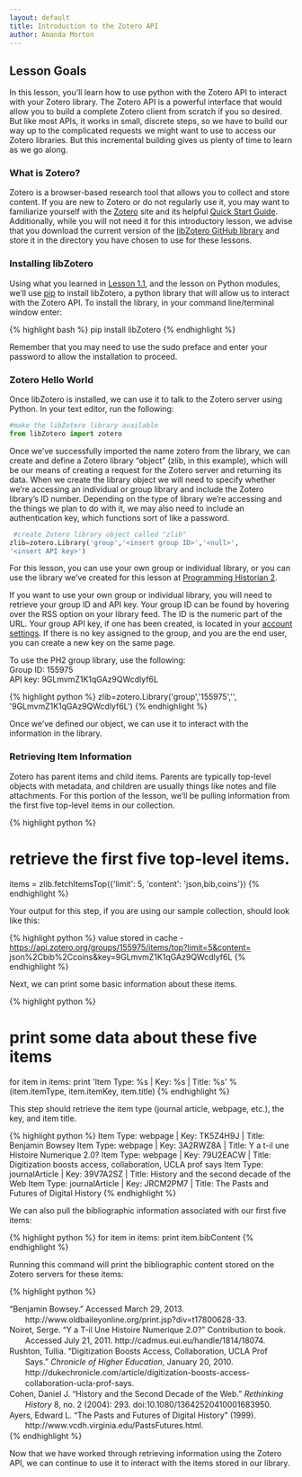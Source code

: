 ```yaml
---
layout: default
title: Introduction to the Zotero API
author: Amanda Morton
---
```


Lesson Goals
------------

In this lesson, you’ll learn how to use python with the Zotero API to interact with your Zotero library. The Zotero API is a powerful interface that would allow you to build a complete Zotero client from scratch if you so desired. But like most APIs, it works in small,
discrete steps, so we have to build our way up to the complicated
requests we might want to use to access our Zotero libraries. But this
incremental building gives us plenty of time to learn as we go along.

### What is Zotero?

Zotero is a browser-based research tool that allows you to collect and
store content. If you are new to Zotero or do not regularly use it, you
may want to familiarize yourself with the [Zotero](http://zotero.org)
site and its helpful [Quick Start
Guide](https://www.zotero.org/support/quick_start_guide). Additionally,
while you will not need it for this introductory lesson, we advise that
you download the current version of the [libZotero GitHub
library](https://github.com/fcheslack/libZotero) and store it in the
directory you have chosen to use for these lessons.

### Installing libZotero

Using what you learned in [Lesson
1.1](lesson-1-1-introduction-and-installation), and the lesson on Python
modules, we’ll use [pip](”http://www.pip-installer.org/en/latest/”) to
install libZotero, a python library that will allow us to interact with
the Zotero API. To install the library, in your command line/terminal
window enter:

{% highlight bash %} pip install libZotero {% endhighlight %}

Remember that you may need to use the sudo preface and enter your
password to allow the installation to proceed.

### Zotero Hello World

Once libZotero is installed, we can use it to talk to the Zotero server
using Python. In your text editor, run the following:

``` python
#make the libZotero library available
from libZotero import zotero 
```

Once we’ve successfully imported the name zotero from the library, we
can create and define a Zotero library “object” (zlib, in this example),
which will be our means of creating a request for the Zotero server and
returning its data. When we create the library object we will need to
specify whether we’re accessing an individual or group library and
include the Zotero library’s ID number. Depending on the type of library
we’re accessing and the things we plan to do with it, we may also need
to include an authentication key, which functions sort of like a
password.

``` python
 #create Zotero library object called "zlib"
zlib=zotero.Library('group','<insert group ID>','<null>',
'<insert API key>') 
```

For this lesson, you can use your own group or individual library, or
you can use the library we’ve created for this lesson at [Programming
Historian 2](https://www.zotero.org/groups/programming_historian_2).

If you want to use your own group or individual library, you will need
to retrieve your group ID and API key. Your group ID can be found by
hovering over the RSS option on your library feed. The ID is the numeric
part of the URL. Your group API key, if one has been created, is located
in your [account settings](https://www.zotero.org/settings/keys). If
there is no key assigned to the group, and you are the end user, you can
create a new key on the same page.

To use the PH2 group library, use the following:\
 Group ID: 155975\
 API key: 9GLmvmZ1K1qGAz9QWcdlyf6L

{% highlight python %} 
 zlib=zotero.Library('group','155975','<null>',
'9GLmvmZ1K1qGAz9QWcdlyf6L') 
{% endhighlight %}

Once we’ve defined our object, we can use it to interact with the
information in the library.

### Retrieving Item Information

Zotero has parent items and child items. Parents are typically top-level
objects with metadata, and children are usually things like notes and
file attachments. For this portion of the lesson, we’ll be pulling
information from the first five top-level items in our collection.

{% highlight python %} 
# retrieve the first five top-level items.
items = zlib.fetchItemsTop({'limit': 5, 'content': 'json,bib,coins'}) 
{% endhighlight %}

Your output for this step, if you are using our sample collection,
should look like this:

{% highlight python %} 
 value stored in cache - https://api.zotero.org/groups/155975/items/top?limit=5&content=
json%2Cbib%2Ccoins&key=9GLmvmZ1K1qGAz9QWcdlyf6L 
{% endhighlight %}

Next, we can print some basic information about these items.

{% highlight python %} 
 # print some data about these five items
for item in items:
print 'Item Type: %s | Key: %s | Title: %s' % (item.itemType,
item.itemKey, item.title) 
{% endhighlight %}

This step should retrieve the item type (journal article, webpage,
etc.), the key, and item title.

{% highlight python %} 
Item Type: webpage | Key: TK5Z4H9J | Title: Benjamin Bowsey
Item Type: webpage | Key: 3A2RWZ8A | Title: Y a t-il une
Histoire Numerique 2.0?
Item Type: webpage | Key: 79U2EACW | Title: Digitization
boosts access, collaboration, UCLA prof says
Item Type: journalArticle | Key: 39V7A2SZ | Title: History
and the second decade of the Web
Item Type: journalArticle | Key: JRCM2PM7 | Title: The
Pasts and Futures of Digital History 
{% endhighlight %}

We can also pull the bibliographic information associated with our first
five items:

{% highlight python %} 
 for item in items:
    print item.bibContent 
{% endhighlight %}

Running this command will print the bibliographic content stored on the
Zotero servers for these items:

{% highlight python %} 
 <div class="csl-bib-body" style="line-height: 1.35; padding-left: 2em; text-indent:-2em;" xmlns="http://www.w3.org/1999/xhtml">
  <div class="csl-entry">“Benjamin Bowsey.” Accessed March 29, 2013. http://www.oldbaileyonline.org/print.jsp?div=t17800628-33.</div>
</div>
<div class="csl-bib-body" style="line-height: 1.35; padding-left: 2em; text-indent:-2em;" xmlns="http://www.w3.org/1999/xhtml">
  <div class="csl-entry">Noiret, Serge. “Y a T-il Une Histoire Numerique 2.0?” Contribution to book. Accessed July 21, 2011. http://cadmus.eui.eu/handle/1814/18074.</div>
</div>
<div class="csl-bib-body" style="line-height: 1.35; padding-left: 2em; text-indent:-2em;" xmlns="http://www.w3.org/1999/xhtml">
  <div class="csl-entry">Rushton, Tullia. “Digitization Boosts Access, Collaboration, UCLA Prof Says.” <i>Chronicle of Higher Education</i>, January 20, 2010. http://dukechronicle.com/article/digitization-boosts-access-collaboration-ucla-prof-says.</div>
</div>
<div class="csl-bib-body" style="line-height: 1.35; padding-left: 2em; text-indent:-2em;" xmlns="http://www.w3.org/1999/xhtml">
  <div class="csl-entry">Cohen, Daniel J. “History and the Second Decade of the Web.” <i>Rethinking History</i> 8, no. 2 (2004): 293. doi:10.1080/13642520410001683950.</div>
</div>
<div class="csl-bib-body" style="line-height: 1.35; padding-left: 2em; text-indent:-2em;" xmlns="http://www.w3.org/1999/xhtml">
  <div class="csl-entry">Ayers, Edward L. “The Pasts and Futures of Digital History” (1999). http://www.vcdh.virginia.edu/PastsFutures.html.</div>
</div>
{% endhighlight %}

Now that we have worked through retrieving information using the Zotero
API, we can continue to use it to interact with the items stored in our
library.
